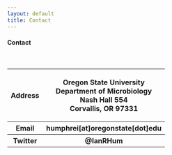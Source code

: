 ```yaml
---
layout: default
title: Contact
---
```


<h4> Contact</h4> 
<br> 

<div class="table-responsive table-borderless table-hover">
  <table class="table">
    <tbody>
        <tr>
            <th scope="col">Address</th>
            <th scope="col"><p>Oregon State University<br>Department of Microbiology<br>Nash Hall 554<br> Corvallis, OR 97331</p></th>
        </tr>
        <tr>
            <th scope="col">Email</th>
            <th scope="col">humphrei[at]oregonstate[dot]edu</th>
        </tr>
        <tr>
            <th scope="col">Twitter</th>
            <th scope="col">@IanRHum</th>
        </tr>
    </tbody>
  </table>
</div>
